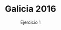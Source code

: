 ---
title: Galicia 2016
url: "/recursos-fisica-quimica/oposiciones/fisica/galicia-2016-E1"
subtitle: Ejercicio 1
summary: "<code style='background:#CCDDAA'>🆕 NOVEDAD</code> <br> Ejercicio 1."
authors:
- rodrigo-alcaraz-de-la-osa
- jesica-sanchez-mazon
tags:
- oposiciones
- gravitación
categories:
- Física

_build:
  render: never

# Optional external URL for project (replaces project detail page).
external_link: "https://fisiquimicamente.com/recursos-fisica-quimica/oposiciones/fisica/galicia-2016-e1/galicia-2016-E1.pdf"
---